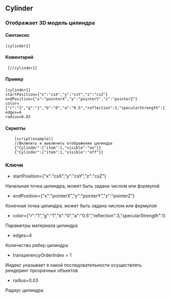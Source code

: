 ## Cylinder

### Отображает 3D модель цилиндра

#### Cинтаксис

    [cylinder1]
    
    
#### Коментарий

     [//cylinder1]
   
#### Пример

    [cylinder1]
    startPosition={"x":"csX","y":"csY","z":"csZ"}
    endPosition={"x":"pointerX","y":"pointerY","z":"pointerZ"}
    color={"r":"1","g":"1","b":"0","a":"0.5","reflection":3,"specularStrength":1}
    edges=4
    radius=0.03

#### Скрипты
        [script(example)]
        //Включить и выключить отображение цилиндра
        {"Cylinder":{"item":1,"visible":"on"}}
        {"Cylinder":{"item":1,"visible":"off"}}
       


### Ключи

* startPosition={"x":"csX","y":"csY","z":"csZ"}

Начальная точка цилиндра, может быть задана числом или формулой

* endPosition={"x":"pointerX","y":"pointerY","z":"pointerZ"}

Конечная точка цилиндра, может быть задана числом или формулой

* color={"r":"1","g":"1","b":"0","a":"0.5","reflection":3,"specularStrength":1}

Параметры материала цилиндра

* edges=4

Количество ребер цилиндра

* transperencyOrderIndex = 1

Индекс указывает в какой последовательности осуществлять рендеринг прозрачных объектов

* radius=0.03

Радиус цилиндра
